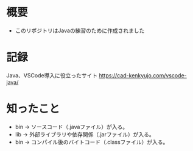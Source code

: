 # 概要
- このリポジトリはJavaの練習のために作成されました

# 記録
Java、VSCode導入に役立ったサイト
https://cad-kenkyujo.com/vscode-java/

# 知ったこと

- bin -> ソースコード（.javaファイル）が入る。
- lib -> 外部ライブラリや依存関係（.jarファイル）が入る。
- bin -> コンパイル後のバイトコード（.classファイル）が入る。
